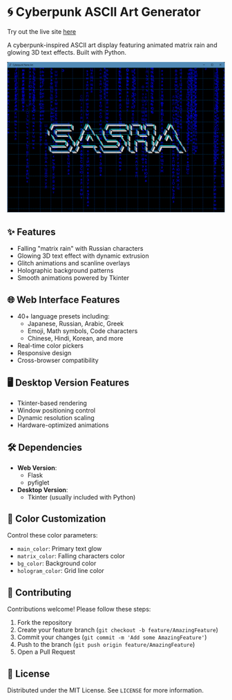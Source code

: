 # 🌀 Cyberpunk ASCII Art Generator

Try out the live site [here]([https://simulated-name-art.replit.app/](https://sz-asc-art-sashazabegalin.replit.app/))

A cyberpunk-inspired ASCII art display featuring animated matrix rain and glowing 3D text effects. Built with Python.

![Cyberpunk ASCII Art Demo](sz-screenshot.png)

## ✨ Features

- Falling "matrix rain" with Russian characters
- Glowing 3D text effect with dynamic extrusion
- Glitch animations and scanline overlays
- Holographic background patterns
- Smooth animations powered by Tkinter

## 🌐 Web Interface Features
- 40+ language presets including:
  - Japanese, Russian, Arabic, Greek
  - Emoji, Math symbols, Code characters
  - Chinese, Hindi, Korean, and more
- Real-time color pickers
- Responsive design
- Cross-browser compatibility

## 🖥️ Desktop Version Features
- Tkinter-based rendering
- Window positioning control
- Dynamic resolution scaling
- Hardware-optimized animations

## 🛠️ Dependencies
- **Web Version**:
  - Flask
  - pyfiglet
- **Desktop Version**:
  - Tkinter (usually included with Python)

## 🌈 Color Customization
Control these color parameters:
- `main_color`: Primary text glow
- `matrix_color`: Falling characters color
- `bg_color`: Background color
- `hologram_color`: Grid line color

## 🤝 Contributing
Contributions welcome! Please follow these steps:
1. Fork the repository
2. Create your feature branch (`git checkout -b feature/AmazingFeature`)
3. Commit your changes (`git commit -m 'Add some AmazingFeature'`)
4. Push to the branch (`git push origin feature/AmazingFeature`)
5. Open a Pull Request

## 📄 License
Distributed under the MIT License. See `LICENSE` for more information.

